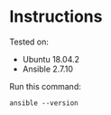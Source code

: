 # Instructions

Tested on:
- Ubuntu 18.04.2
- Ansible 2.7.10

Run this command:

    ansible --version
